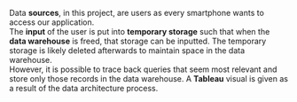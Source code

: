 Data **sources**, in this project, are users as every smartphone wants to access our application.<br>
The **input** of the user is put into **temporary storage** such that when the **data warehouse** is freed, that storage can be inputted. The temporary storage is likely deleted afterwards to maintain space in the data warehouse. <br>
However, it is possible to trace back queries that seem most relevant and store only those records in the data warehouse. A **Tableau** visual is given as a result of the data  architecture process.